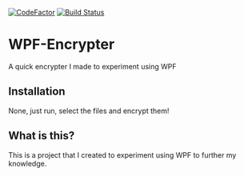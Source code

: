 [![CodeFactor](https://www.codefactor.io/repository/github/spookywooky3/wpf-encrypter/badge)](https://img.shields.io/codefactor/grade/github/spookywooky3/wpf-encrypter) [![Build Status](https://travis-ci.org/Spookywooky3/WPF-Encrypter.svg?branch=master)](travishttps://img.shields.io/travis/spookywooky3/wpf-encrypter)
# WPF-Encrypter
A quick encrypter I made to experiment using WPF
## Installation
None, just run, select the files and encrypt them!
## What is this?
This is a project that I created to experiment using WPF to further my knowledge.
